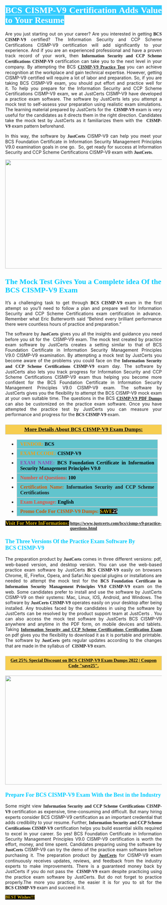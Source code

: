 <h1 style="text-align: justify;"><span style="color:#ffffff;"><span style="font-family:Georgia,serif;"><strong><span style="background-color:#33ccff;">BCS CISMP-V9 Certification Adds Value to Your Resume</span></strong></span></span></h1>

<p style="text-align: justify;">Are you just starting out on your career? Are you interested in getting<span style="font-family:Georgia,serif;"><strong> BCS CISMP-V9</strong></span> certified? The Information Security and CCP Scheme Certifications CISMP-V9 certification will add significantly to your experience. And if you are an experienced professional and have a proven track record of your work, then <span style="font-family:Georgia,serif;"><strong>Information Security and CCP Scheme Certifications CISMP-V9</strong></span> certification can take you to the next level in your company. By attempting the BCS <span style="font-family:Georgia,serif;"><strong><a href="https://www.justcerts.com/bcs/cismp-v9-practice-questions.html">CISMP-V9 Practice Test</a></strong></span> you can achieve recognition at the workplace and gain technical expertise. However, getting CISMP-V9 certified will require a lot of labor and preparation. So, if you are taking BCS CISMP-V9 exam, you should put effort and practice well for it. To help you prepare for the Information Security and CCP Scheme Certifications CISMP-V9 exam, we at JustCerts CISMP-V9 have developed a practice exam software. The software by JustCerts lets you attempt a mock test to self-assess your preparation using realistic exam simulations. The learning material prepared by JustCerts for the <span style="font-family:Georgia,serif;"><strong> CISMP-V9</strong></span> exam is very useful for the candidates as it directs them in the right direction. Candidates take the mock test by JustCerts as it familiarizes them with the <span style="font-family:Georgia,serif;"><strong> CISMP-V9</strong></span> exam pattern beforehand.</p>

<p style="text-align: justify;">In this way, the software by <span style="font-size:14px;"><span style="font-family:Georgia,serif;"><strong>JustCerts</strong></span></span> CISMP-V9 can help you meet your BCS Foundation Certificate in Information Security Management Principles V9.0 examination goals in one go.  So, get ready for success at Information Security and CCP Scheme Certifications CISMP-V9 exam with <span style="font-size:14px;"><span style="font-family:Georgia,serif;"><strong>JustCerts</strong></span></span>.</p>

<p style="text-align: center;"><a href="https://www.justcerts.com/bcs/cismp-v9-practice-questions.html"><img alt="" src="https://i.imgur.com/tWVNC2Y.jpg" style="width: 720px; height: 350px;" /></a></p>

<h2 style="margin-right:0in; margin-left:0in"><span style="color:#00ccff;"><span style="font-family:Georgia,serif;"><strong><span style="font-size:18pt">The Mock Test Gives You a Complete idea Of the BCS CISMP-V9 Exam</span></strong></span></span></h2>

<p style="text-align: justify;">It’s a challenging task to get through <span style="font-family:Georgia,serif;"><strong>BCS CISMP-V9 </strong></span>exam in the first attempt so you’ll need to follow a plan and prepare well for Information Security and CCP Scheme Certifications exam certification in advance. Remember what Eric Butterworth said “Behind every brilliant performance there were countless hours of practice and preparation.”</p>

<p style="text-align: justify;">The software by <span style="font-size:14px;"><span style="font-family:Georgia,serif;"><strong>JustCerts</strong></span></span> gives you all the insights and guidance you need before you sit for the  CISMP-V9 exam. The mock test created by practice exam software by JustCerts creates a setting similar to that of BCS Foundation Certificate in Information Security Management Principles V9.0 CISMP-V9 examination. By attempting a mock test by JustCerts you become aware of the problems you could face on the <span style="font-family:Georgia,serif;"><strong>Information Security and CCP Scheme Certifications CISMP-V9</strong></span> exam day. The software by JustCerts also lets you track progress for Information Security and CCP Scheme Certifications CISMP-V9 exam thus helping you become more confident for the BCS Foundation Certificate in Information Security Management Principles V9.0 CISMP-V9 exam. The software by JustCerts gives you the flexibility to attempt the BCS CISMP-V9 mock exam at your own suitable time. The questions in the BCS <strong><span style="font-family:Georgia,serif;"><a href="https://www.justcerts.com/bcs/cismp-v9-practice-questions.html">CISMP-V9 PDF Dumps</a></span></strong> can also be customized on the practice exam software. Once you have attempted the practice test by JustCerts you can measure your performance and progress for the <span style="font-family:Georgia,serif;"><strong>BCS CISMP-V9</strong></span> exam.</p>

<h3 style="background: #f7ce50; border: 1px solid rgb(204, 204, 204); padding: 5px 10px; text-align: center;"><span style="font-family:Georgia,serif;"><u><u><span style="color:#000000;"><span style="font-size:11pt"><span style="line-height:normal"><b><span style="font-size:13.0pt"><span cambria="">More Details About BCS CISMP-V9 Exam Dumps:</span></span></b></span></span></span></u></u></span></h3>

<ul>
	<li style="margin:0cm 10pt">
	<div style="background:#61c4cd; border: 1px solid rgb(204, 204, 204); padding: 5px 10px; text-align: justify;"><span style="font-family:Georgia,serif;"><span style="font-size:11pt"><span style="line-height:normal"><b><span style="font-size:12.0pt"><span new="" roman="" times=""><span style="color:#f39c12;">VENDOR:</span> <span style="color:#000000;">BCS</span></span></span></b></span></span></span></div>
	</li>
	<li style="margin:0cm 10pt">
	<div style="background: #61c4cd; border: 1px solid rgb(204, 204, 204); padding: 5px 10px; text-align: justify;"><span style="font-family:Georgia,serif;"><span style="font-size:11pt"><span style="line-height:normal"><b><span style="font-size:12.0pt"><span new="" roman="" times=""><span style="color:#f39c12;">EXAM CCODE:</span> <span style="color:#000000;">CISMP-V9</span></span></span></b></span></span></span></div>
	</li>
	<li style="margin:0cm 10pt">
	<div style="background: #61c4cd; border: 1px solid rgb(204, 204, 204); padding: 5px 10px; text-align: justify;"><span style="font-family:Georgia,serif;"><span style="font-size:11pt"><span style="line-height:normal"><b><span style="font-size:12.0pt"><span new="" roman="" times=""><span style="color:#8e44ad;">EXAM NAME:</span> <span style="color:#000000;">BCS Foundation Certificate in Information Security Management Principles V9.0</span></span></span></b></span></span></span></div>
	</li>
	<li style="margin:0cm 10pt">
	<div style="background: #61c4cd; border: 1px solid rgb(204, 204, 204); padding: 5px 10px;"><span style="font-family:Georgia,serif;"><span style="font-size:11pt"><span style="line-height:normal"><b><span style="font-size:12.0pt"><span new="" roman="" times=""><span style="color:#e74c3c;">Number of Questions:</span><span style="color:#000000;"><span style="color:#f1c40f;"> </span>100</span></span></span></b></span></span></span></div>
	</li>
	<li style="margin:0cm 10pt">
	<div style="background: #61c4cd; border: 1px solid rgb(204, 204, 204); padding: 5px 10px; text-align: justify;"><span style="font-family:Georgia,serif;"><span style="font-size:11pt"><span style="line-height:normal"><b><span style="font-size:12.0pt"><span new="" roman="" times=""><span style="color:#d35400;">Certification Name:</span> Information Security and CCP Scheme Certifications</span></span></b></span></span></span></div>
	</li>
	<li style="margin:0cm 10pt">
	<div style="background: #61c4cd; border: 1px solid rgb(204, 204, 204); padding: 5px 10px; text-align: justify;"><span style="font-family:Georgia,serif;"><span style="font-size:11pt"><span style="line-height:normal"><b><span style="font-size:12.0pt"><span new="" roman="" times=""><span style="color:#e74c3c;">Exam Language:</span> <span style="color:#000000;">English</span></span></span></b></span></span></span></div>
	</li>
	<li style="margin:0cm 10pt">
	<div style="background: #61c4cd; border: 1px solid rgb(204, 204, 204); padding: 5px 10px;"><span style="font-family:Georgia,serif;"><span style="font-size:11pt"><span style="line-height:normal"><b><span style="font-size:12.0pt"><span new="" roman="" times=""><span style="color:#d35400;">Promo Code For CISMP-V9 Dumps:</span><span style="color:#f1c40f;"> <span style="background-color:#000000;">SAVE</span></span><span style="color:#ffffff;"><span style="background-color:#000000;">25</span></span></span></span></b></span></span></span></div>
	</li>
</ul>

<p style="text-align: center;"><span style="font-family:Georgia,serif;"><strong><span style="font-size:16px;"><span style="color:#f1c40f;"><span style="background-color:#000000;">Visit For More InFormations:</span></span></span> <a href="https://www.justcerts.com/bcs/cismp-v9-practice-questions.html">https://www.justcerts.com/bcs/cismp-v9-practice-questions.html</a></strong></span></p>

<h3 style="margin-right:0in; margin-left:0in"><span style="color:#00ccff;"><span style="font-family:Georgia,serif;"><strong><span style="font-size:13.5pt">The Three Versions Of the Practice Exam Software By BCS CISMP-V9</span></strong></span></span></h3>

<p style="text-align: justify;">The preparation product by <span style="font-size:14px;"><span style="font-family:Georgia,serif;"><strong>JustCerts</strong></span></span> comes in three different versions: pdf, web-based version, and desktop version. You can use the web-based practice exam software by JustCerts <span style="font-family:Georgia,serif;"><strong>BCS CISMP-V9</strong></span> easily on browsers Chrome, IE, Firefox, Opera, and Safari.No special plugins or installations are needed to attempt the mock test for the <span style="font-family:Georgia,serif;"><strong>BCS Foundation Certificate in Information Security Management Principles V9.0 CISMP-V9</strong></span> exam on the web. Some candidates prefer to install and use the software by JustCerts CISMP-V9 on their systems: Mac, Linux, IOS, Android, and Windows. The software by <span style="font-family:Georgia,serif;"><strong>JustCerts CISMP-V9</strong></span> operates easily on your desktop after being installed. Any troubles faced by the candidates in using the software by JustCerts can be resolved by the product support team at JustCerts . You can also access the mock test software by JustCerts BCS CISMP-V9 anywhere and anytime in the PDF form, on mobile devices and tablets. Taking <a href="https://www.justcerts.com/bcs/information-security-and-ccp-scheme-certifications-certification-exams.html"><span style="font-family:Georgia,serif;"><strong>Information Security and CCP Scheme Certifications Certification Exam</strong></span></a> on pdf gives you the flexibility to download it as it is portable and printable. The software by <span style="font-size:14px;"><span style="font-family:Georgia,serif;"><strong>JustCerts</strong></span></span> gets regular updates according to the changes that are made in the syllabus of <span style="font-family:Georgia,serif;"><strong> CISMP-V9</strong></span> exam.</p>

<h3 style="background: rgb(247, 206, 80); border: 1px solid rgb(204, 204, 204); padding: 5px 10px; text-align: center;"><span style="font-family:Georgia,serif;"><u><span style="color:#000000;"><span style="font-size:11pt;"><span style="line-height:normal;"><b><span cambria="">Get 25% Special Discount on BCS CISMP-V9 Exam Dumps 2022 | Coupon Code "save25".</span></b></span></span></span></u></span></h3>

<p style="text-align: center;"><a href="https://www.justcerts.com/bcs/cismp-v9-practice-questions.html"><img alt="" src="https://i.imgur.com/fQyYzMS.jpg" style="width: 720px; height: 350px;" /></a></p>

<h3 style="margin-right:0in; margin-left:0in"><span style="color:#00ccff;"><span style="font-family:Georgia,serif;"><strong><span style="font-size:13.5pt">Prepare For BCS CISMP-V9 Exam With the Best in the Industry</span></strong></span></span></h3>

<p style="text-align: justify;">Some might view <span style="font-family:Georgia,serif;"><strong>Information Security and CCP Scheme Certifications CISMP-V9</strong></span> certification as expensive, time-consuming and difficult. But many hiring experts consider BCS CISMP-V9 certification as an important credential that adds credibility to your resume. Further, <span style="font-family:Georgia,serif;"><strong>Information Security and CCP Scheme Certifications CISMP-V9</strong></span> certification helps you build essential skills required to excel in your career. So yes! BCS Foundation Certificate in Information Security Management Principles V9.0 CISMP-V9 certification is worth the effort, money, and time spent. Candidates preparing using the software by <span style="font-size:14px;"><span style="font-family:Georgia,serif;"><strong>JustCerts</strong></span></span> CISMP-V9 can try the demo of the practice exam software before purchasing it. The preparation product by <a href="https://www.justcerts.com/"><span style="font-size:14px;"><span style="font-family:Georgia,serif;"><strong>JustCerts</strong></span></span></a> for CISMP-V9 exam continuously receives updates, reviews, and feedback from the industry experts to make improvements. There is a guaranteed money back by JustCerts if you do not pass the <span style="font-family:Georgia,serif;"><strong> CISMP-V9</strong></span> exam despite practicing using the practice exam software by JustCerts. But do not forget to practice properly.The more you practice, the easier it is for you to sit for the <span style="font-family:Georgia,serif;"><strong>BCS CISMP-V9</strong></span> exam and succeed in it.</p>

<p style="text-align: justify;"><span style="color:#f1c40f;"><span style="font-size:14px;"><span style="font-family:Georgia,serif;"><strong><span style="background-color:#000000;">BEST Wishes!!!</span></strong></span></span></span></p>
